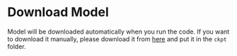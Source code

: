 # Download Model

Model will be downloaded automatically when you run the code. If you want to download it manually, please download it from [here](https://docsaidlab.com/s/MjJkCPHJStPT7BK) and put it in the `ckpt` folder.
